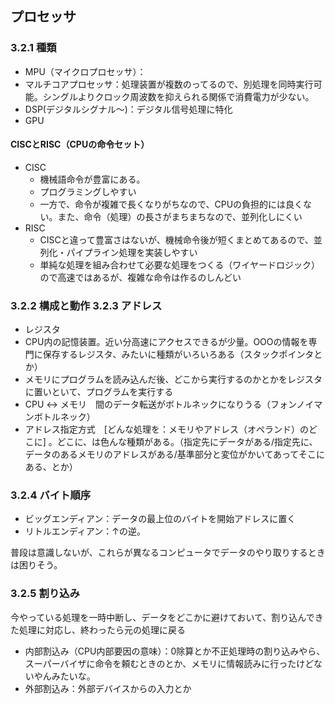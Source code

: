 ## プロセッサ

### 3.2.1 種類
 - MPU（マイクロプロセッサ）：  
 - マルチコアプロセッサ：処理装置が複数のってるので、別処理を同時実行可能。シングルよりクロック周波数を抑えられる関係で消費電力が少ない。  
 - DSP(デジタルシグナル～)：デジタル信号処理に特化  
 - GPU


#### CISCとRISC（CPUの命令セット）
 - CISC
   - 機械語命令が豊富にある。
   - プログラミングしやすい
   - 一方で、命令が複雑で長くなりがちなので、CPUの負担的には良くない。また、命令（処理）の長さがまちまちなので、並列化しにくい
 - RISC
   - CISCと違って豊富さはないが、機械命令後が短くまとめてあるので、並列化・パイプライン処理を実装しやすい
   - 単純な処理を組み合わせて必要な処理をつくる（ワイヤードロジック）ので高速ではあるが、複雑な命令は作るのしんどい


### 3.2.2 構成と動作 3.2.3 アドレス
 - レジスタ
  - CPU内の記憶装置。近い分高速にアクセスできるが少量。OOOの情報を専門に保存するレジスタ、みたいに種類がいろいろある（スタックポインタとか）
  - メモリにプログラムを読み込んだ後、どこから実行するのかとかをレジスタに置いといて、プログラムを実行する
  - CPU <-> メモリ　間のデータ転送がボトルネックになりうる（フォンノイマンボトルネック）
  - アドレス指定方式　\[どんな処理を：メモリやアドレス（オペランド）のどこに] 。どこに、は色んな種類がある。（指定先にデータがある/指定先に、データのあるメモリのアドレスがある/基準部分と変位がかいてあってそこにある、とか）


### 3.2.4 バイト順序
 - ビッグエンディアン：データの最上位のバイトを開始アドレスに置く
 - リトルエンディアン：↑の逆。

普段は意識しないが、これらが異なるコンピュータでデータのやり取りするときは困りそう。


### 3.2.5 割り込み
今やっている処理を一時中断し、データをどこかに避けておいて、割り込んできた処理に対応し、終わったら元の処理に戻る
 - 内部割込み（CPU内部要因の意味）：0除算とか不正処理時の割り込みやら、スーパーバイザに命令を頼むときのとか、メモリに情報読みに行ったけどないやんみたいな。
 - 外部割込み：外部デバイスからの入力とか